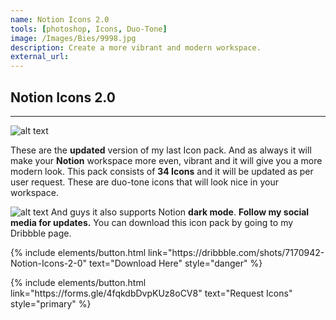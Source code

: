 ```yaml
---
name: Notion Icons 2.0
tools: [photoshop, Icons, Duo-Tone]
image: /Images/Bies/9998.jpg
description: Create a more vibrant and modern workspace.
external_url:
---
```

## **Notion Icons 2.0**
---

![alt text](https://github.com/Vyshnav2255/Vyshnav2255.github.io/blob/master/Images/Bies/9998.jpg?raw=true "Notion Icons 2.0")



These are the **updated** version of my last Icon pack. And as always it will make your **Notion** workspace more even, vibrant and it will give you a more modern look. This pack consists of **34 Icons** and it will be updated as per user request. These are duo-tone icons that will look nice in your workspace.

![alt text](https://github.com/Vyshnav2255/Vyshnav2255.github.io/blob/master/Images/Bies/9998-1.jpg?raw=true "Notion Icons 2.0")
And guys it also supports Notion **dark mode**. **Follow my social media for updates.**
You can download this icon pack by going to my Dribbble page.


<p class="text-center">
{% include elements/button.html link="https://dribbble.com/shots/7170942-Notion-Icons-2-0" text="Download Here" style="danger" %}
</p>
<p class="text-center">
{% include elements/button.html link="https://forms.gle/4fqkdbDvpKUz8oCV8" text="Request Icons" style="primary" %}
</p>